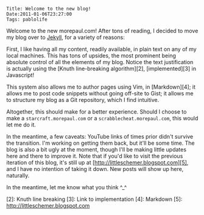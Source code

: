     Title: Welcome to the new blog!
    Date:2011-01-06T23:27:00
    Tags: pablolife

Welcome to the new morepaul.com!  After tons of reading, I decided to move
my blog over to [Jekyll][1], for a variety of reasons:

First, I like having all my content, readily available, in plain text on any
of my local machines.  This has tons of upsides, the most prominent being
absolute control of all the elements of my blog.  Notice the text
justification is actually using the [Knuth line-breaking algorithm][2],
[implemented][3] in Javascript!

This system also allows me to author pages using Vim, in [Markdown][4];
it allows me to post code snippets without going off-site to Gist; it
allows me to structure my blog as a Git repository, which I find intuitive.

Altogether, this should make for a better experience. Should I choose to
make a ``starcraft.morepaul.com`` or a `scrabblecheat.morepaul.com`, this
would let me do it.

In the meantime, a few caveats: YouTube links of times prior didn't
survive the transition. I'm working on getting them back, but it'll be some
time. The blog is also a bit ugly at the moment, though I'll be making
little updates here and there to improve it.  Note that if you'd like to
visit the previous iteration of this blog, it's still up at
[http://littleschemer.blogspot.com][5], and I have no intention of taking it
down.  New posts will show up here, naturally.

In the meantime, let me know what you think ^_^

  [1]: Jekyll
  [2]: Knuth line breaking
  [3]: Link to implementation
  [4]: Markdown
  [5]: http://littleschemer.blogspot.com

